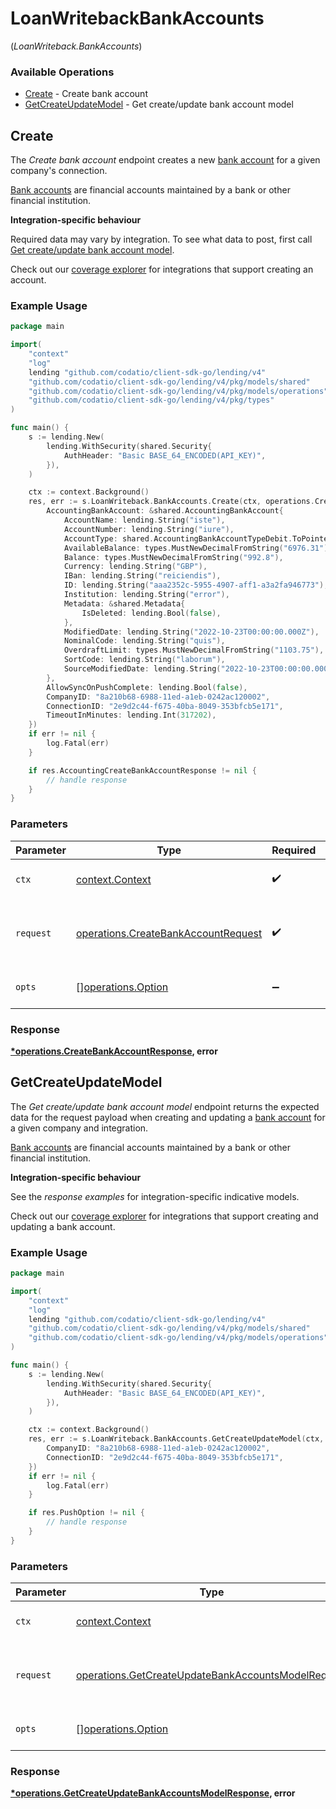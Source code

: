 # LoanWritebackBankAccounts
(*LoanWriteback.BankAccounts*)

### Available Operations

* [Create](#create) - Create bank account
* [GetCreateUpdateModel](#getcreateupdatemodel) - Get create/update bank account model

## Create

The *Create bank account* endpoint creates a new [bank account](https://docs.codat.io/lending-api#/schemas/BankAccount) for a given company's connection.

[Bank accounts](https://docs.codat.io/lending-api#/schemas/BankAccount) are financial accounts maintained by a bank or other financial institution.

**Integration-specific behaviour**

Required data may vary by integration. To see what data to post, first call [Get create/update bank account model](https://docs.codat.io/lending-api#/operations/get-create-update-bankAccounts-model).

Check out our [coverage explorer](https://knowledge.codat.io/supported-features/accounting?view=tab-by-data-type&dataType=bankAccounts) for integrations that support creating an account.

### Example Usage

```go
package main

import(
	"context"
	"log"
	lending "github.com/codatio/client-sdk-go/lending/v4"
	"github.com/codatio/client-sdk-go/lending/v4/pkg/models/shared"
	"github.com/codatio/client-sdk-go/lending/v4/pkg/models/operations"
	"github.com/codatio/client-sdk-go/lending/v4/pkg/types"
)

func main() {
    s := lending.New(
        lending.WithSecurity(shared.Security{
            AuthHeader: "Basic BASE_64_ENCODED(API_KEY)",
        }),
    )

    ctx := context.Background()
    res, err := s.LoanWriteback.BankAccounts.Create(ctx, operations.CreateBankAccountRequest{
        AccountingBankAccount: &shared.AccountingBankAccount{
            AccountName: lending.String("iste"),
            AccountNumber: lending.String("iure"),
            AccountType: shared.AccountingBankAccountTypeDebit.ToPointer(),
            AvailableBalance: types.MustNewDecimalFromString("6976.31"),
            Balance: types.MustNewDecimalFromString("992.8"),
            Currency: lending.String("GBP"),
            IBan: lending.String("reiciendis"),
            ID: lending.String("aaa2352c-5955-4907-aff1-a3a2fa946773"),
            Institution: lending.String("error"),
            Metadata: &shared.Metadata{
                IsDeleted: lending.Bool(false),
            },
            ModifiedDate: lending.String("2022-10-23T00:00:00.000Z"),
            NominalCode: lending.String("quis"),
            OverdraftLimit: types.MustNewDecimalFromString("1103.75"),
            SortCode: lending.String("laborum"),
            SourceModifiedDate: lending.String("2022-10-23T00:00:00.000Z"),
        },
        AllowSyncOnPushComplete: lending.Bool(false),
        CompanyID: "8a210b68-6988-11ed-a1eb-0242ac120002",
        ConnectionID: "2e9d2c44-f675-40ba-8049-353bfcb5e171",
        TimeoutInMinutes: lending.Int(317202),
    })
    if err != nil {
        log.Fatal(err)
    }

    if res.AccountingCreateBankAccountResponse != nil {
        // handle response
    }
}
```

### Parameters

| Parameter                                                                                  | Type                                                                                       | Required                                                                                   | Description                                                                                |
| ------------------------------------------------------------------------------------------ | ------------------------------------------------------------------------------------------ | ------------------------------------------------------------------------------------------ | ------------------------------------------------------------------------------------------ |
| `ctx`                                                                                      | [context.Context](https://pkg.go.dev/context#Context)                                      | :heavy_check_mark:                                                                         | The context to use for the request.                                                        |
| `request`                                                                                  | [operations.CreateBankAccountRequest](../../models/operations/createbankaccountrequest.md) | :heavy_check_mark:                                                                         | The request object to use for the request.                                                 |
| `opts`                                                                                     | [][operations.Option](../../models/operations/option.md)                                   | :heavy_minus_sign:                                                                         | The options for this request.                                                              |


### Response

**[*operations.CreateBankAccountResponse](../../models/operations/createbankaccountresponse.md), error**


## GetCreateUpdateModel

The *Get create/update bank account model* endpoint returns the expected data for the request payload when creating and updating a [bank account](https://docs.codat.io/lending-api#/schemas/BankAccount) for a given company and integration.

[Bank accounts](https://docs.codat.io/lending-api#/schemas/BankAccount) are financial accounts maintained by a bank or other financial institution.

**Integration-specific behaviour**

See the *response examples* for integration-specific indicative models.

Check out our [coverage explorer](https://knowledge.codat.io/supported-features/accounting?view=tab-by-data-type&dataType=bankAccounts) for integrations that support creating and updating a bank account.


### Example Usage

```go
package main

import(
	"context"
	"log"
	lending "github.com/codatio/client-sdk-go/lending/v4"
	"github.com/codatio/client-sdk-go/lending/v4/pkg/models/shared"
	"github.com/codatio/client-sdk-go/lending/v4/pkg/models/operations"
)

func main() {
    s := lending.New(
        lending.WithSecurity(shared.Security{
            AuthHeader: "Basic BASE_64_ENCODED(API_KEY)",
        }),
    )

    ctx := context.Background()
    res, err := s.LoanWriteback.BankAccounts.GetCreateUpdateModel(ctx, operations.GetCreateUpdateBankAccountsModelRequest{
        CompanyID: "8a210b68-6988-11ed-a1eb-0242ac120002",
        ConnectionID: "2e9d2c44-f675-40ba-8049-353bfcb5e171",
    })
    if err != nil {
        log.Fatal(err)
    }

    if res.PushOption != nil {
        // handle response
    }
}
```

### Parameters

| Parameter                                                                                                                | Type                                                                                                                     | Required                                                                                                                 | Description                                                                                                              |
| ------------------------------------------------------------------------------------------------------------------------ | ------------------------------------------------------------------------------------------------------------------------ | ------------------------------------------------------------------------------------------------------------------------ | ------------------------------------------------------------------------------------------------------------------------ |
| `ctx`                                                                                                                    | [context.Context](https://pkg.go.dev/context#Context)                                                                    | :heavy_check_mark:                                                                                                       | The context to use for the request.                                                                                      |
| `request`                                                                                                                | [operations.GetCreateUpdateBankAccountsModelRequest](../../models/operations/getcreateupdatebankaccountsmodelrequest.md) | :heavy_check_mark:                                                                                                       | The request object to use for the request.                                                                               |
| `opts`                                                                                                                   | [][operations.Option](../../models/operations/option.md)                                                                 | :heavy_minus_sign:                                                                                                       | The options for this request.                                                                                            |


### Response

**[*operations.GetCreateUpdateBankAccountsModelResponse](../../models/operations/getcreateupdatebankaccountsmodelresponse.md), error**


